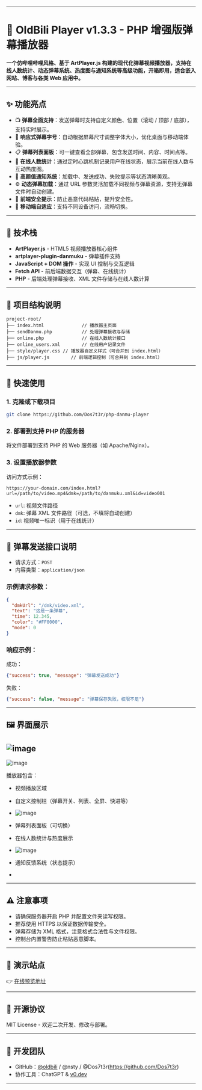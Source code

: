 

---

# 🎥 OldBili Player v1.3.3 - PHP 增强版弹幕播放器

**一个仿哔哩哔哩风格、基于 ArtPlayer.js 构建的现代化弹幕视频播放器，支持在线人数统计、动态弹幕系统、热度图与通知系统等高级功能，开箱即用，适合嵌入网站、博客与各类 Web 应用中。**

---

## ✨ 功能亮点

- 📺 **弹幕全面支持**：发送弹幕时支持自定义颜色、位置（滚动 / 顶部 / 底部），支持实时展示。
- 🔄 **响应式弹幕字号**：自动根据屏幕尺寸调整字体大小，优化桌面与移动端体验。
- 📋 **弹幕列表面板**：可一键查看全部弹幕，包含发送时间、内容、时间点等。
- 📡 **在线人数统计**：通过定时心跳机制记录用户在线状态，展示当前在线人数与互动热度图。
- 🎨 **高颜值通知系统**：加载中、发送成功、失败提示等状态清晰美观。
- ⚙️ **动态弹幕加载**：通过 URL 参数灵活加载不同视频与弹幕资源，支持无弹幕文件时自动创建。
- 🚨 **前端安全提示**：防止恶意代码粘贴，提升安全性。
- 📱 **移动端自适应**：支持不同设备访问，流畅切换。

---

## 🔧 技术栈

- **ArtPlayer.js** - HTML5 视频播放器核心组件
- **artplayer-plugin-danmuku** - 弹幕插件支持
- **JavaScript + DOM 操作** - 实现 UI 控制与交互逻辑
- **Fetch API** - 前后端数据交互（弹幕、在线统计）
- **PHP** - 后端处理弹幕接收、XML 文件存储与在线人数计算

---

## 📁 项目结构说明

```
project-root/
├── index.html              // 播放器主页面
├── sendDanmu.php           // 处理弹幕接收与存储
├── online.php              // 在线人数统计接口
├── online_users.xml        // 在线用户记录文件
├── style/player.css // 播放器自定义样式（可合并到 index.html）
├── js/player.js        // 前端逻辑控制（可合并到 index.html）
```

---

## 🔌 快速使用

### 1. 克隆或下载项目

```bash
git clone https://github.com/Dos7t3r/php-danmu-player
```

### 2. 部署到支持 PHP 的服务器

将文件部署到支持 PHP 的 Web 服务器（如 Apache/Nginx）。

### 3. 设置播放器参数

访问方式示例：

```url
https://your-domain.com/index.html?url=/path/to/video.mp4&dmk=/path/to/danmuku.xml&id=video001
```

- `url`: 视频文件路径
- `dmk`: 弹幕 XML 文件路径（可选，不填将自动创建）
- `id`: 视频唯一标识（用于在线统计）

---

## 📮 弹幕发送接口说明

- 请求方式：`POST`
- 内容类型：`application/json`

### 示例请求参数：

```json
{
  "dmkUrl": "/dmk/video.xml",
  "text": "这是一条弹幕",
  "time": 12.345,
  "color": "#FF0000",
  "mode": 0
}
```

### 响应示例：

成功：

```json
{"success": true, "message": "弹幕发送成功"}
```

失败：

```json
{"success": false, "message": "弹幕保存失败，权限不足"}
```

---

## 🖼️ 界面展示


![image](https://github.com/user-attachments/assets/8e06707a-76c7-43f9-942e-66b8cd53c1c1)
---
![image](https://github.com/user-attachments/assets/db70cd73-3e2c-4e38-9211-e8b016f020cc)

播放器包含：

- 视频播放区域
- 自定义控制栏（弹幕开关、列表、全屏、快进等）
- ![image](https://github.com/user-attachments/assets/3db7035d-9461-4ffb-9d67-1d890fb6409a)

- 弹幕列表面板（可切换）
- 在线人数统计与热度展示
- ![image](https://github.com/user-attachments/assets/959830c0-3259-4a91-973b-08ea5bdd8932)

- 通知反馈系统（状态提示）
- 

---

## ⚠️ 注意事项

- 请确保服务器开启 PHP 并配置文件夹读写权限。
- 推荐使用 HTTPS 以保证数据传输安全。
- 弹幕存储为 XML 格式，注意格式合法性与文件权限。
- 控制台内置警告防止粘贴恶意脚本。

---

## 🧪 演示站点

👉 [在线预览地址](https://player.oldbili.fun/?url=https://limeblogs.github.io/ubc2/vid/av14224600125.mp4&dmk=https://oldbili.github.io/dmku/%E2%80%9C%E4%B8%80%E6%BC%94%E4%B8%81%E7%9C%9F_%E4%BE%BF%E5%85%A5%E6%88%8F_%E5%BE%97%E5%A4%AA%E6%B7%B1%E2%80%9D%E2%80%94%E2%80%94%E4%B8%81%E7%9C%9F%E8%83%BD%E9%87%8F%E5%8D%95%E6%9B%B2%E3%80%8A%E7%BE%A4%E4%B8%81%E3%80%8B.26554729651.xml)

---

## 📜 开源协议

MIT License - 欢迎二次开发、修改与部署。

---

## 👥 开发团队

- GitHub：[@oldbili](https://github.com/oldbili) / @nsty / @Dos7t3r(https://github.com/Dos7t3r) 
- 协作工具：ChatGPT & [v0.dev](https://v0.dev)

---

